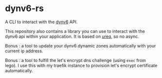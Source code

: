 # dynv6-rs

A CLI to interact with the [dynv6](https://dynv6.com) API.

This repository also contains a library you can use to interact with the dynv6 api within your application. It is based
on [ureq](https://lib.rs/ureq), so no async.

Bonus : a tool to update your dynv6 dynamic zones automatically with your current ip address.

Bonus : a tool to fulfill the let's encrypt dns challenge (using `exec` from lego). I use this with my traefik instance
to provision let's encrypt certificate automatically.
